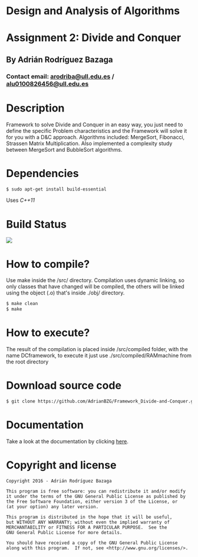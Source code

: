 # Design and Analysis of Algorithms
# Assignment 2: Divide and Conquer
## By Adrián Rodríguez Bazaga
### Contact email: arodriba@ull.edu.es / alu0100826456@ull.edu.es

# Description

Framework to solve Divide and Conquer in an easy way, you just need to define the specific Problem characteristics and the Framework will solve it for you with a D&amp;C approach.
Algorithms included: MergeSort, Fibonacci, Strassen Matrix Multiplication. Also implemented a complexity study between MergeSort and BubbleSort algorithms.

# Dependencies

```sh
$ sudo apt-get install build-essential 
```
Uses *C++11*

# Build Status
![](http://i.imgur.com/7gvWrxI.png?1)

# How to compile?
Use make inside the /src/ directory. Compilation uses dynamic linking, so only classes that have changed will be compiled, the others will be linked using the object (.o) that's inside ./obj/ directory.
```sh
$ make clean
$ make
```


# How to execute?
The result of the compilation is placed inside /src/compiled folder, with the name DCframework, to execute it just use ./src/compiled/RAMmachine from the root directory

# Download source code

```sh
$ git clone https://github.com/AdrianBZG/Framework_Divide-and-Conquer.git
```

# Documentation

Take a look at the documentation by clicking [here](http://adrianbzg.github.io/Framework_Divide-and-Conquer/html/).

# Copyright and license

    Copyright 2016 - Adrián Rodríguez Bazaga

    This program is free software: you can redistribute it and/or modify
    it under the terms of the GNU General Public License as published by
    the Free Software Foundation, either version 3 of the License, or
    (at your option) any later version.
	
    This program is distributed in the hope that it will be useful,
    but WITHOUT ANY WARRANTY; without even the implied warranty of
    MERCHANTABILITY or FITNESS FOR A PARTICULAR PURPOSE.  See the
    GNU General Public License for more details.

    You should have received a copy of the GNU General Public License
    along with this program.  If not, see <http://www.gnu.org/licenses/>.
